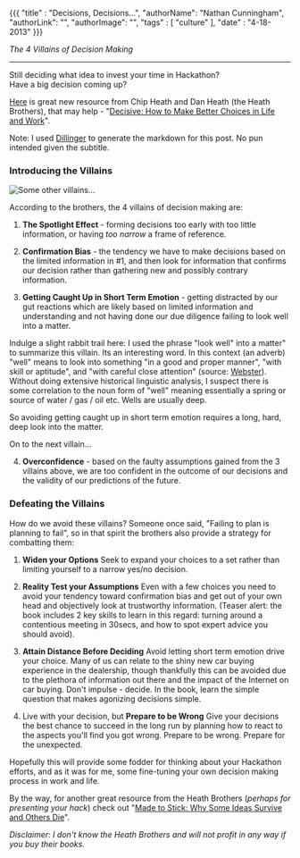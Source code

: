{{{
  "title" : "Decisions, Decisions...",
  "authorName": "Nathan Cunningham",
  "authorLink": "",
  "authorImage": "",
  "tags" : [ "culture" ],
  "date" : "4-18-2013"
}}}

*The 4 Villains of Decision Making*

----------

Still deciding what idea to invest your time in Hackathon?  
Have a big decision coming up?
 
[Here] is great new resource from Chip Heath and Dan Heath (the Heath Brothers), that may help - "[Decisive: How to Make Better Choices in Life and Work]". 

Note: I used [Dillinger] to generate the markdown for this post. No pun intended given the subtitle.

### Introducing the Villains

![Some other villains...](http://static.comicvine.com/uploads/original/6/65968/2666246-Marvel-Villains-by-Dr-Warez-marvel-comics-30563363-2560-1485.jpg)

According to the brothers, the 4 villains of decision making are: 
 
1. **The Spotlight Effect** - forming decisions too early with too little information, or having *too narrow* a frame of reference.   
 
2. **Confirmation Bias** - the tendency we have to make decisions based on the limited information in #1, and then look for information that confirms our decision rather than gathering new and possibly contrary information. 
 
3. **Getting Caught Up in Short Term Emotion** - getting distracted by our gut reactions which are likely based on limited information and understanding and not having done our due diligence failing to look well into a matter.

 Indulge a slight rabbit trail here: I used the phrase "look well" into a matter" to summarize this villain. Its an interesting word. In this context (an adverb) "well" means to look into something "in a good and proper manner", "with skill or aptitude",  and "with careful close attention" (source: [Webster]). Without doing extensive historical linguistic analysis, I suspect there is some correlation to the noun form of "well" meaning essentially a spring or source of water / gas / oil etc. Wells are usually deep. 
 
 So avoiding getting caught up in short term emotion requires a long, hard, deep look into the matter.
 
 On to the next villain... 
 
4. **Overconfidence** - based on the faulty assumptions gained from the 3 villains above, we are too confident in the outcome of our decisions and the validity of our predictions of the future.
 
### Defeating the Villains

How do we avoid these villains? Someone once said, "Failing to plan is planning to fail", so in that spirit the brothers also provide a strategy for combatting them: 
 
1. **Widen your Options** 
Seek to expand your choices to a set rather than limiting yourself to a narrow yes/no decision. 
 
2. **Reality Test your Assumptions** 
Even with a few choices you need to avoid your tendency toward confirmation bias and get out of your own head and objectively look at trustworthy information.  (Teaser alert: the book includes 2 key skills to learn in this regard: turning around a contentious meeting in 30secs, and how to spot expert advice you should avoid). 
 
3. **Attain Distance Before Deciding** 
Avoid letting short term emotion drive your choice. Many of us can relate to the shiny new car buying experience in the dealership, though thankfully this can be avoided due to the plethora of information out there and the impact of the Internet on car buying. Don't impulse - decide. In the book, learn the simple question that makes agonizing decisions simple. 
 
4. Live with your decision, but **Prepare to be Wrong** 
Give your decisions the best chance to succeed in the long run by planning how to react to the aspects you'll find you got wrong. Prepare to be wrong. Prepare for the unexpected. 
 
Hopefully this will provide some fodder for thinking about your Hackathon efforts, and as it was for me, some fine-tuning your own decision making process in work and life. 
 
 
By the way, for another great resource from the Heath Brothers (*perhaps for presenting your hack*) check out "[Made to Stick: Why Some Ideas Survive and Others Die]". 
 
 
*Disclaimer: I don't know the Heath Brothers and will not profit in any way if you buy their books.* 


  [here]: http://heathbrothers.com/books/decisive/
  [Decisive: How to Make Better Choices in Life and Work]: http://heathbrothers.com/books/decisive/
  [Dillinger]: http://dillinger.io/
 [Webster]: http://www.merriam-webster.com/dictionary/well
 [Made to Stick: Why Some Ideas Survive and Others Die]: http://heathbrothers.com/books/made-to-stick/
